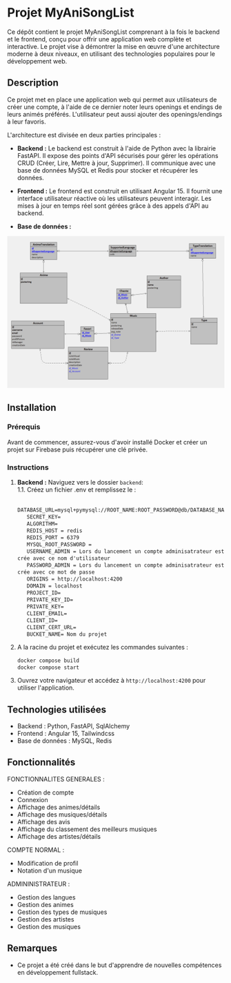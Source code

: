# Projet MyAniSongList

Ce dépôt contient le projet MyAniSongList comprenant à la fois le backend et le frontend, conçu pour offrir une application web complète et interactive. Le projet vise à démontrer la mise en œuvre d'une architecture moderne à deux niveaux, en utilisant des technologies populaires pour le développement web.

## Description

Ce projet met en place une application web qui permet aux utilisateurs de créer une compte, à l'aide de ce dernier noter leurs openings et endings de leurs animés préférés. L'utilisateur peut aussi ajouter des openings/endings à leur favoris.

L'architecture est divisée en deux parties principales :

- **Backend :** Le backend est construit à l'aide de Python avec la librairie FastAPI. Il expose des points d'API sécurisés pour gérer les opérations CRUD (Créer, Lire, Mettre à jour, Supprimer). Il communique avec une base de données MySQL et Redis pour stocker et récupérer les données.

- **Frontend :** Le frontend est construit en utilisant Angular 15. Il fournit une interface utilisateur réactive où les utilisateurs peuvent interagir. Les mises à jour en temps réel sont gérées grâce à des appels d'API au backend.

- **Base de données :**

<img src="./images/MLD_AniSong.png">


## Installation

### Prérequis

Avant de commencer, assurez-vous d'avoir installé Docker et créer un projet sur Firebase puis récupérer une clé privée.

### Instructions

1. **Backend :** Naviguez vers le dossier `backend`:<br/>
   1.1. Créez un fichier .env et remplissez le :
   ```
      DATABASE_URL=mysql+pymysql://ROOT_NAME:ROOT_PASSWORD@db/DATABASE_NAME
      SECRET_KEY=
      ALGORITHM=
      REDIS_HOST = redis
      REDIS_PORT = 6379
      MYSQL_ROOT_PASSWORD =
      USERNAME_ADMIN = Lors du lancement un compte adminisatrateur est crée avec ce nom d'utilisateur
      PASSWORD_ADMIN = Lors du lancement un compte adminisatrateur est crée avec ce mot de passe  
      ORIGINS = http://localhost:4200
      DOMAIN = localhost
      PROJECT_ID=
      PRIVATE_KEY_ID=
      PRIVATE_KEY=
      CLIENT_EMAIL=
      CLIENT_ID=
      CLIENT_CERT_URL=
      BUCKET_NAME= Nom du projet
   ```

2. A la racine du projet et exécutez les commandes suivantes :

   ```
   docker compose build
   docker compose start
   ```

3. Ouvrez votre navigateur et accédez à `http://localhost:4200` pour utiliser l'application.

## Technologies utilisées

- Backend : Python, FastAPI, SqlAlchemy
- Frontend : Angular 15, Tailwindcss
- Base de données : MySQL, Redis

## Fonctionnalités

FONCTIONNALITES GENERALES :
   
   - Création de compte
   - Connexion
   - Affichage des animes/détails
   - Affichage des musiques/détails
   - Affichage des avis
   - Affichage du classement des meilleurs musiques
   - Affichage des artistes/détails

COMPTE NORMAL :

   - Modification de profil
   - Notation d'un musique

ADMININISTRATEUR :

   - Gestion des langues
   - Gestion des animes
   - Gestion des types de musiques
   - Gestion des artistes
   - Gestion des musiques


## Remarques

- Ce projet a été créé dans le but d'apprendre de nouvelles compétences en développement fullstack.
